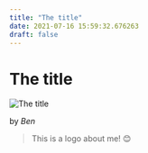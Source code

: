 ```yaml
---
title: "The title"
date: 2021-07-16 15:59:32.676263
draft: false
---
```


# The title

![The title](../images/b7f96477-e678-11eb-ad11-60f262b60b65.png)

by *Ben*



> This is a logo about me! 😊